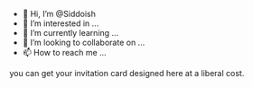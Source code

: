 - 👋 Hi, I’m @Siddoish
- 👀 I’m interested in ...
- 🌱 I’m currently learning ...
- 💞️ I’m looking to collaborate on ...
- 📫 How to reach me ...

<!---
Siddoish/Siddoish is a ✨ special ✨ repository because its `README.md` (this file) appears on your GitHub profile.
You can click the Preview link to take a look at your changes.
--->you can get your invitation card designed here at a liberal cost.
